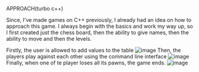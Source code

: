 APPROACH(turbo c++)

Since, I've made games on C++ previously, I already had an idea on how to approach this game. I always begin with the basics and work my way up, so I first created just the chess board, then the ability to give names, then the ability to move and then the levels.

Firstly, the user is allowed to add values to the table
![image](https://user-images.githubusercontent.com/66056591/189488701-12b6daf4-b53b-45f5-9b1b-a171c9b6a8a2.png)
Then, the players play against each other using the command line interface
![image](https://user-images.githubusercontent.com/66056591/189488857-0ba2a4b8-9058-4971-868e-f7255cb78b9c.png)
Finally, when one of te player loses all its pawns, the game ends.
![image](https://user-images.githubusercontent.com/66056591/189488881-15f27b9c-9952-4e85-bc79-538949f79daa.png)
